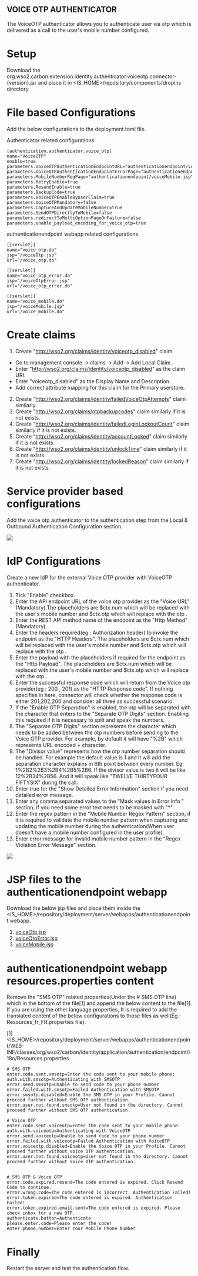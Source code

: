 ## VOICE OTP AUTHENTICATOR

The VoiceOTP authenticator allows you to authenticate user via otp which is delivered as a call to the user's mobile number configured.

# Setup

Download the org.wso2.carbon.extension.identity.authenticator.voiceotp.connector-{version}.jar and place it in <IS_HOME>/repository/components/dropins directory

# File based Configurations 

Add the below configurations to the deployment.toml file. 

Authenticator related configurations

```aidl
[authentication.authenticator.voice_otp]
name="VoiceOTP"
enable=true
parameters.VoiceOTPAuthenticationEndpointURL="authenticationendpoint/voiceOtp.jsp"
parameters.VoiceOTPAuthenticationEndpointErrorPage="authenticationendpoint/voiceOtpError.jsp"
parameters.MobileNumberRegPage="authenticationendpoint/voiceMobile.jsp"
parameters.RetryEnable=true
parameters.ResendEnable=true
parameters.BackupCode=true
parameters.VoiceOTPEnableByUserClaim=true
parameters.VoiceOTPMandatory=false
parameters.CaptureAndUpdateMobileNumber=true
parameters.SendOTPDirectlyToMobile=false
parameters.redirectToMultiOptionPageOnFailure=false
parameters.enable_payload_encoding_for_voice_otp=true
```
authenticationendpoint webapp related configurations 

```aidl
[[servlet]]
name="voice_otp.do"
jsp="/voiceOtp.jsp"
url="/voice_otp.do"

[[servlet]]
name="voice_otp_error.do"
jsp="/voiceOtpError.jsp"
url="/voice_otp_error.do"

[[servlet]]
name="voice_mobile.do"
jsp="/voiceMobile.jsp"
url="/voice_mobile.do"
```
# Create claims

1. Create "http://wso2.org/claims/identity/voiceotp_disabled" claim. 

* Go to management console -> claims -> Add -> Add Local Claim. 
* Enter "http://wso2.org/claims/identity/voiceotp_disabled" as the claim URI.
* Enter "voiceotp_disabled" as the Display Name  and Description.
* Add correct attribute mapping for this claim for the Primary userstore.

2. Create "http://wso2.org/claims/identity/failedVoiceOtpAttempts" claim similarly.
3. Create "http://wso2.org/claims/otpbackupcodes" claim similarly if it is not exists.
4. Create "http://wso2.org/claims/identity/failedLoginLockoutCount" claim similarly if it is not exists.
5. Create "http://wso2.org/claims/identity/accountLocked" claim similarly if it is not exists.
6. Create "http://wso2.org/claims/identity/unlockTime" claim similarly if it is not exists.
7. Create "http://wso2.org/claims/identity/lockedReason" claim similarly if it is not exists.

# Service provider based configurations

Add the voice otp authenticator to the authentication step from the Local & Outbound Authentication Configuration section.  

![](images/service-provider-outbound-configs.png)

# IdP Configurations

Create a new IdP for the external Voice OTP provider with VoiceOTP authenticator. 

1. Tick "Enable" checkbox.
2. Enter the API endpoint URL of the voice otp provider as the "Voice URL"(Mandatory).The placeholders are $ctx.num which will be replaced with the user's mobile number and $ctx.otp which will replace with the otp .
3. Enter the REST API method name of the endpoint as the "Http Method"(Mandatory)
4. Enter the headers required(eg : Authorization header) to invoke the endpoint as the "HTTP Headers". The placeholders are $ctx.num which will be replaced with the user's mobile number and $ctx.otp which will replace with the otp .
5. Enter the payload with the placeholders if required for the endpoint as the "Http Payload". The placeholders are $ctx.num which will be replaced with the user's mobile number and $ctx.otp which will replace with the otp .
6. Enter the successful response code which will return from the Voice otp provider(eg : 200 , 201) as the "HTTP Response code". If nothing specifies in here, connector will check whether the response code is either 201,202,200 and consider all three as successful scenario.
7. If the "Enable OTP Separation" is enabled, the otp will be separated with the character that enters to the "Separate OTP Digits" section. Enabling this required if it is necessary to split and speak the numbers.
8. The "Separate OTP Digits" section represents the character which needs to be added between the otp numbers before sending to the Voice OTP provider. For example, by default it will have "%2B" which represents URL encoded + character. 
9. The "Divisor value" represents how the otp number separation should be handled. For example the default value is 1 and it will add the separation character explains in 6th point between every number. Eg: 1%2B2%2B3%2B4%2B5%2B6. If the divisor value is two it will be like 12%2B34%2B56. And it will speak like "TWELVE THIRTYFOUR FIFTYSIX" during the call.
10. Enter true for the "Show Detailed Error Information" section if you need detailed error message.
11. Enter any comma separated values to the "Mask values in Error Info " section, if you need some error text needs to be masked with "*".
12. Enter the regex pattern in the "Mobile Number Regex Pattern" section, if it is required to validate the mobile number pattern when capturing and updating the mobile number during the authentication(When user doesn't have a mobile number configured in the user profile).
13. Enter error message for invalid mobile number pattern in the "Regex Violation Error Message" section.

![](images/voice-otp-connector-configs.png)

# JSP files to the authenticationendpoint webapp

Download the below jsp files and place them inside the <IS_HOME>/repository/deployment/server/webapps/authenticationendpoint webapp.

1. [voiceOtp.jsp](../component/authenticator/src/webapp/voiceOtp.jsp) 
2. [voiceOtpError.jsp](../component/authenticator/src/webapp/voiceOtpError.jsp)
3. [voiceMobile.jsp](../component/authenticator/src/webapp/voiceMobile.jsp)

# authenticationendpoint webapp resources.properties content

Remove the "SMS OTP" related properties(Under the # SMS OTP line) which in the bottom of the file[1] and append the below content to the file[1].
If you are using the other language properties, It is required to add the translated content of the below configurations to those files as well(Eg : Resources_fr_FR.properties file). 

[1]<IS_HOME>/repository/deployment/server/webapps/authenticationendpoint/WEB-INF/classes/org/wso2/carbon/identity/application/authentication/endpoint/i18n/Resources.properties

```aidl
# SMS OTP
enter.code.sent.smsotp=Enter the code sent to your mobile phone:
auth.with.smsotp=Authenticating with SMSOTP
error.send.smsotp=Unable to send code to your phone number
error.failed.with.smsotp=Failed Authentication with SMSOTP
error.smsotp.disabled=Enable the SMS OTP in your Profile. Cannot proceed further without SMS OTP authentication.
error.user.not.found.smsotp=User not found in the directory. Cannot proceed further without SMS OTP authentication.

# Voice OTP
enter.code.sent.voiceotp=Enter the code sent to your mobile phone:
auth.with.voiceotp=Authenticating with VoiceOTP
error.send.voiceotp=Unable to send code to your phone number
error.failed.with.voiceotp=Failed Authentication with VoiceOTP
error.voiceotp.disabled=Enable the Voice OTP in your Profile. Cannot proceed further without Voice OTP authentication.
error.user.not.found.voiceotp=User not found in the directory. Cannot proceed further without Voice OTP authentication.


# SMS OTP & Voice OTP
error.code.expired.resend=The code entered is expired. Click Resend Code to continue.
error.wrong.code=The code entered is incorrect. Authentication Failed!
error.token.expired=The code entered is expired. Authentication Failed!
error.token.expired.email.sent=The code entered is expired. Please check inbox for a new OTP.
authenticate.button=Authenticate
please.enter.code=Please enter the code!
enter.phone.number=Enter Your Mobile Phone Number
```

# Finally 

Restart the server and test the authentication flow. 